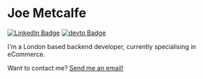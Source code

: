 # Joe Metcalfe
[![LinkedIn Badge](https://img.shields.io/badge/LinkedIn-Profile-informational?style=flat&logo=linkedin&logoColor=white&color=0D76A8)](https://www.linkedin.com/in/joe-metcalfe-2b33b3199/)
[![devto Badge](https://img.shields.io/badge/dev.to-Profile-informational?style=flat&logo=dev.to&logoColor=white&color=black)](https://dev.to/joemetcalfe)

I'm a London based backend developer, currently specialising in eCommerce.

Want to contact me? [Send me an email!](mailto:me@joemet.co.uk)
